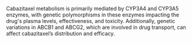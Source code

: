 Cabazitaxel metabolism is primarily mediated by CYP3A4 and CYP3A5 enzymes, with genetic polymorphisms in these enzymes impacting the drug's plasma levels, effectiveness, and toxicity. Additionally, genetic variations in ABCB1 and ABCG2, which are involved in drug transport, can affect cabazitaxel’s distribution and efficacy.